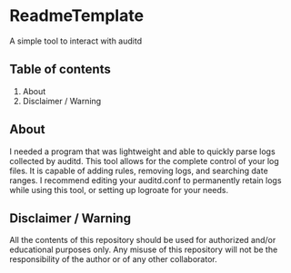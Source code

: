 # ReadmeTemplate

A simple tool to interact with auditd

## Table of contents

1. About
2. Disclaimer / Warning


## About

I needed a program that was lightweight and able to quickly parse logs collected by auditd. This tool allows for the complete control of your log files. It is capable of adding rules, removing logs, and searching date ranges. I recommend editing your 
auditd.conf to permanently retain logs while using this tool, or setting up logroate for your needs.

## Disclaimer / Warning
All the contents of this repository should be used for authorized and/or educational purposes only. Any misuse of this repository will not be the responsibility of the author or of any other collaborator.

